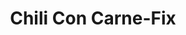 ---
layout: blog-zubereitung
permalink: /chili-con-carne-fix/
pagedesc: Chili Con Carne-Fix
title: Chili Con Carne-Fix
headline: Chili Con Carne-Fix
thumbnail: /wp-content/images/chili-con-carne-fix.webp
datafile: chili-con-carne-fix
tags: [Fix, Gewürz]
portionen: 6-8
gesamtzeitaufwand: 1-2 Minuten
zeitaufwandzubereitung: 1-2 Minuten
htmlbeforeheadend: blog/htmlbeforeheadend.html
htmlbeforebodyend: blog/htmlbeforebodyend.html
---